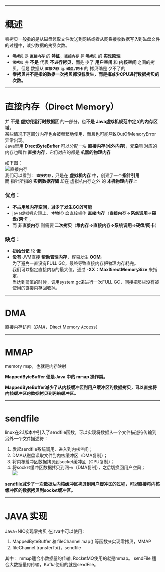 ___
# 概述
零拷贝一般指的是从磁盘读取文件发送到网络或者从网络接收数据写入到磁盘文件的过程中，减少数据的拷贝次数。

- **`零拷贝`** 是 **`直接内存`** 的 **特征**，**`直接内存`** 是 **`零拷贝`** 的 **实现原理**
- **`零拷贝`** 并 **不是** 代表 **不进行拷贝**，而是 少了 **用户空间** 和 **内核空间** 之间的拷贝，但是 数据从 **`直接内存`** 与 **`磁盘/网卡`** 的 拷贝确是 少不了的
- **零拷贝并不是指的数据一次拷贝都没有发生，而是指减少CPU进行数据拷贝的次数。**
___
# 直接内存（Direct Memory）
并 **不是** **虚拟机运行时数据区** 的一部分，也**不是** **Java虚拟机规范中定义的内存区域**，  
某些情况下这部分内存也会被频繁地使用，而且也可能导致OutOfMemoryError异常出现。  
Java里用 **DirectByteBuffer** 可以分配一块 **直接内存(堆外内存)**，**元空间** 对应的内存也叫作 **直接内存**，它们对应的都是 **机器的物理内存**

如下图：  
![直接内存](https://img-blog.csdnimg.cn/20210501181922976.png)  
我们可以看到：
**`直接内存`**，只是在 **虚拟机内存** 中，创建了一个**指针引用**  
而 指针所指的 **实例数据存储** 却在 虚拟机内存之外 的 **本机物理内存**上

### 优点：
- **不占用堆内存空间，减少了发生GC的可能**
-  java虚拟机实现上，**本地IO** 会直接操作 **直接内存**（**直接内存=>系统调用=>硬盘/网卡**），  
- 而 **非直接内存** 则需要 **二次拷贝**（**堆内存=>直接内存=>系统调用=>硬盘/网卡**）

### 缺点：
-   **初始分配** 较 **慢**
-   **没有** JVM直接 **帮助管理内存**，容易发生 **OOM**。  
为了避免一直没有FULL GC，最终导致直接内存把物理内存耗完。  
我们可以指定直接内存的最大值，通过 **-XX：MaxDirectMemorySize** 来指定，  
当达到阈值的时候，调用system.gc来进行一次FULL GC，间接把那些没有被使用的直接内存回收掉。

___
# DMA
直接内存访问（_DMA_，Direct Memory Access）


___
# MMAP
memory map，也就是内存映射

**MappedByteBuffer 便是 Java 中的 mmap 操作类。**


**MappedByteBuffer减少了从内核缓冲区到用户缓冲区的数据拷贝，可以直接将内核缓冲区的数据拷贝到网络缓冲区。**

___
# sendfile
linux在2.1版本中引入了sendfile函数，可以实现将数据从一个文件描述符传输到另外一个文件描述符：

1.  发起sendfile系统调用，进入到内核空间；
2.  DMA从磁盘读取文件到内核缓冲区（DMA复制）；
3.  将内核缓冲区数据拷贝到socket缓冲区（CPU复制）；
4.  将socket缓冲区数据拷贝到网卡（DMA复制），之后切换回用户空间；  
    ![](https://img2022.cnblogs.com/blog/2612945/202210/2612945-20221005212958809-2019248521.png)

**sendfile减少了一次数据从内核缓冲区拷贝到用户缓冲区的过程，可以直接将内核缓冲区的数据拷贝到socket缓冲区。**

___
# JAVA 实现
Java+NIO实现零拷贝
在java中可以使用：
1. MappedByteBuffer 和 fileChannel.map() 等函数来实现零拷贝，MMAP
2. fileChannel.transferTo()，sendfile

其中：
mmap适合小数据量的传输, RocketMQ使用的就是mmap。
sendFile 适合大数据量的传输，Kafka使用的就是sendFile。





